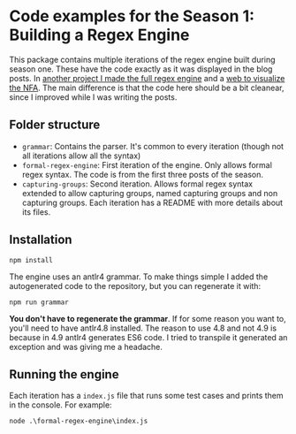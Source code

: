 # Code examples for the Season 1: Building a Regex Engine 

This package contains multiple iterations of the regex engine built during season one. These have the code exactly as it was displayed in the blog posts. In [another
project I made the full regex engine]((https://github.com/DanielBV/RegexEngine/)) and a [web to visualize the NFA](https://danielbv.github.io/RegexEngine/). The main difference
is that the code here should be a bit cleanear, since I improved while I was writing the posts.

## Folder structure
* `grammar`: Contains the parser. It's common to every iteration (though not all iterations allow all the syntax)
* `formal-regex-engine`: First iteration of the engine. Only allows formal regex syntax. The code is from the first three posts of the season.
* `capturing-groups`: Second iteration. Allows formal regex syntax extended to allow capturing groups, named capturing groups and non capturing groups.
Each iteration has a README with more details about its files.

## Installation
```
npm install
``` 

The engine uses an antlr4 grammar. To make things simple I added the autogenerated code to the repository, but you can regenerate it with:
```
npm run grammar
```
**You don't have to regenerate the grammar**. If for some reason you want to, you'll need to have antlr4.8 installed. The reason to use 4.8 and not 4.9 is because 
in 4.9 antlr4 generates ES6 code. I tried to transpile it generated an exception and was giving me a headache. 

## Running the engine
Each iteration has a `index.js` file that runs some test cases and prints them in the console. For example:
```
node .\formal-regex-engine\index.js
```
